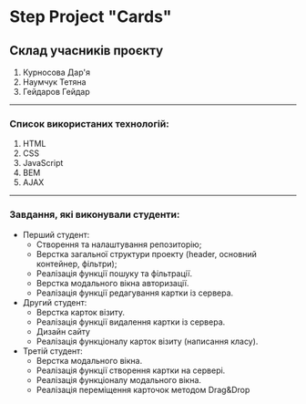 # Step Project "Cards" 

## Склад учасників проєкту
1. Курносова Дар'я
2. Наумчук Тетяна
3. Гейдаров Гейдар 
***
### Список використаних технологій:
1. HTML
2. СSS
3. JavaScript
4. BEM
5. AJAX
*** 
### Завдання, які виконували студенти:  
* Перший студент:
    * Створення та налаштування репозиторію;
    * Верстка загальної структури проекту (header, основний контейнер, фільтри);
    * Реалізація функції пошуку та фільтрації.
    * Верстка модального вікна авторизації.
    * Реалізація функції редагування картки із сервера.
* Другий студент:
    * Верстка карток візиту.
    * Реалізація функції видалення картки із сервера.
    * Дизайн сайту
    * Реалізація функціоналу карток візиту (написання класу).
*  Третій студент:
    * Верстка модального вікна.
    * Реалізація функції створення картки на сервері.
    * Реалізація функціоналу модального вікна.
    * Реалізація переміщення карточок методом Drag&Drop
 
    

